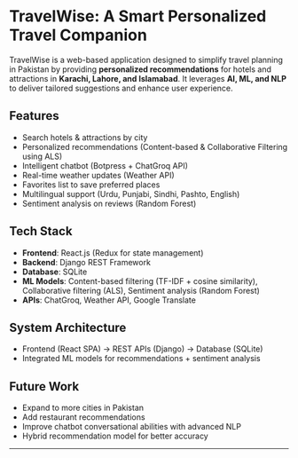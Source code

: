 # TravelWise: A Smart Personalized Travel Companion 

TravelWise is a web-based application designed to simplify travel planning in Pakistan by providing **personalized recommendations** for hotels and attractions in **Karachi, Lahore, and Islamabad**. It leverages **AI, ML, and NLP** to deliver tailored suggestions and enhance user experience.

##  Features
-  Search hotels & attractions by city  
-  Personalized recommendations (Content-based & Collaborative Filtering using ALS)  
-  Intelligent chatbot (Botpress + ChatGroq API)  
-  Real-time weather updates (Weather API)  
-  Favorites list to save preferred places  
-  Multilingual support (Urdu, Punjabi, Sindhi, Pashto, English)  
-  Sentiment analysis on reviews (Random Forest)  

##  Tech Stack
- **Frontend**: React.js (Redux for state management)  
- **Backend**: Django REST Framework  
- **Database**: SQLite  
- **ML Models**: Content-based filtering (TF-IDF + cosine similarity), Collaborative filtering (ALS), Sentiment analysis (Random Forest)  
- **APIs**: ChatGroq, Weather API, Google Translate  

##  System Architecture
- Frontend (React SPA) → REST APIs (Django) → Database (SQLite)  
- Integrated ML models for recommendations + sentiment analysis  

##  Future Work
- Expand to more cities in Pakistan  
- Add restaurant recommendations  
- Improve chatbot conversational abilities with advanced NLP  
- Hybrid recommendation model for better accuracy  

---



